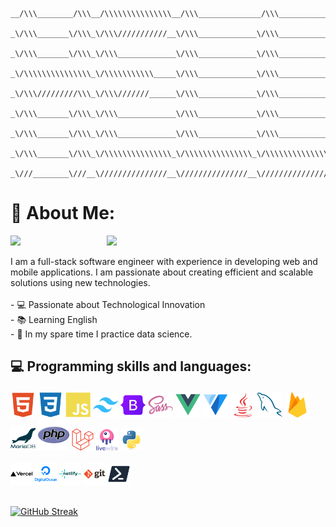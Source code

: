 ```
__/\\\________/\\\__/\\\\\\\\\\\\\\\__/\\\______________/\\\___________________/\\\\\______        
 _\/\\\_______\/\\\_\/\\\///////////__\/\\\_____________\/\\\_________________/\\\///\\\____       
  _\/\\\_______\/\\\_\/\\\_____________\/\\\_____________\/\\\_______________/\\\/__\///\\\__      
   _\/\\\\\\\\\\\\\\\_\/\\\\\\\\\\\_____\/\\\_____________\/\\\______________/\\\______\//\\\_     
    _\/\\\/////////\\\_\/\\\///////______\/\\\_____________\/\\\_____________\/\\\_______\/\\\_    
     _\/\\\_______\/\\\_\/\\\_____________\/\\\_____________\/\\\_____________\//\\\______/\\\__   
      _\/\\\_______\/\\\_\/\\\_____________\/\\\_____________\/\\\______________\///\\\__/\\\____  
       _\/\\\_______\/\\\_\/\\\\\\\\\\\\\\\_\/\\\\\\\\\\\\\\\_\/\\\\\\\\\\\\\\\____\///\\\\\/_____ 
        _\///________\///__\///////////////__\///////////////__\///////////////_______\/////_______
```
# 💫 About Me:

<img align="right" width="350" src="https://i.giphy.com/media/v1.Y2lkPTc5MGI3NjExY3BrY3F2c3Y1aWVobjg0ajV0ajljM2ZtMHRubDUwNmNxY24zd2FuaCZlcD12MV9pbnRlcm5hbF9naWZfYnlfaWQmY3Q9Zw/QpVUMRUJGokfqXyfa1/giphy.gif" />


<img src="https://readme-typing-svg.demolab.com?font=Roboto&weight=700&size=30&pause=1000&vCenter=true&random=false&width=435&lines=I'm+Christoper+Pati%C3%B1o;Full+stack+developer;Backend+developer;Frontend+developer" />
<p align="left">I am a full-stack software engineer with experience in developing web and mobile applications. I am passionate about creating efficient and scalable solutions using new technologies.
  <br>
  <br>- 💻 Passionate about Technological Innovation 
  <br>- 📚 Learning English 
  <br>- 🧮 In my spare time I practice data science.</p>
  
## <p height="30">💻 Programming skills and languages: </p>
<div align="left">
  <img src="https://github.com/devicons/devicon/blob/master/icons/html5/html5-plain.svg" title="HTML5" alt="HTML" width="40" height="40"/>
  <img src="https://github.com/devicons/devicon/blob/master/icons/css3/css3-plain.svg" title="CSS3" alt="CSS" width="40" height="40"/>
  <img src="https://github.com/devicons/devicon/blob/master/icons/javascript/javascript-plain.svg" title="JavaScript" alt="JavaScript" width="40" height="40"/>
  <img src="https://github.com/devicons/devicon/blob/master/icons/tailwindcss/tailwindcss-original.svg" title="Tailwindcss" alt="Tailwind" width="40" height="40"/>
  <img src="https://github.com/devicons/devicon/blob/master/icons/bootstrap/bootstrap-original.svg" title="Bootstrap" alt="Bootstrap" width="40" height="40"/>
  <img src="https://github.com/devicons/devicon/blob/master/icons/sass/sass-original.svg" title="Sass" alt="Sass" width="40" height="40"/>
  <img src="https://github.com/devicons/devicon/blob/master/icons/vuejs/vuejs-original.svg" title="VueJs" alt="VueJs" width="40" height="40"/>
  <img src="https://github.com/devicons/devicon/blob/master/icons/vuetify/vuetify-original.svg" title="VueTify" alt="VueTify" width="40" height="40"/>
  <img src="https://github.com/devicons/devicon/blob/master/icons/java/java-plain.svg" title="Java" alt="Java" width="40" height="40"/>
  <img src="https://github.com/devicons/devicon/blob/master/icons/mysql/mysql-original.svg" title="MySql" alt="MySql" width="40" height="40"/>
  <img src="https://github.com/devicons/devicon/blob/master/icons/firebase/firebase-original.svg" title="FireBase" alt="FireBase" width="40" height="40"/>
  <img src="https://github.com/devicons/devicon/blob/master/icons/mariadb/mariadb-original-wordmark.svg" title="MariaDb" alt="MariaDb" width="40" height="40"/>
  <img src="https://github.com/devicons/devicon/blob/master/icons/php/php-original.svg" title="Php" alt="Php" width="50" height="50"/>
  <img src="https://github.com/devicons/devicon/blob/master/icons/laravel/laravel-original.svg" title="Laravel" alt="Laravel" width="35" height="35"/>
  <img src="https://github.com/devicons/devicon/blob/master/icons/livewire/livewire-original-wordmark.svg" title="Livewire" alt="Livewire" width="35" height="35"/>
  <img src="https://github.com/devicons/devicon/blob/master/icons/python/python-original.svg" title="Python" alt="Python" width="35" height="35"/>
  <br>
  <br>
  <img src="https://github.com/devicons/devicon/blob/master/icons/vercel/vercel-original-wordmark.svg" title="Vercel" alt="Vercel" width="35" height="35"/>
  <img src="https://github.com/devicons/devicon/blob/master/icons/digitalocean/digitalocean-original-wordmark.svg" title="Digitalocean" alt="Digitalocean" width="35" height="35"/>
  <img src="https://github.com/devicons/devicon/blob/master/icons/netlify/netlify-original-wordmark.svg" title="Netlify" alt="Netlify" width="35" height="35"/>
  <img src="https://github.com/devicons/devicon/blob/master/icons/git/git-original-wordmark.svg" title="Git" alt="Git" width="35" height="35"/>
  <img src="https://github.com/devicons/devicon/blob/master/icons/powershell/powershell-plain.svg" title="Powershell" alt="Powershell" width="35" height="35"/>
</div><br>

[![GitHub Streak](https://streak-stats.demolab.com?user=ChristopherDevv&theme=tokyonight-duo&border_radius=5)](https://git.io/streak-stats)


